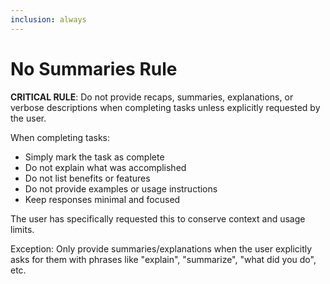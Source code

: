```yaml
---
inclusion: always
---
```


# No Summaries Rule

**CRITICAL RULE**: Do not provide recaps, summaries, explanations, or verbose descriptions when completing tasks unless explicitly requested by the user.

When completing tasks:
- Simply mark the task as complete
- Do not explain what was accomplished
- Do not list benefits or features
- Do not provide examples or usage instructions
- Keep responses minimal and focused

The user has specifically requested this to conserve context and usage limits.

Exception: Only provide summaries/explanations when the user explicitly asks for them with phrases like "explain", "summarize", "what did you do", etc.